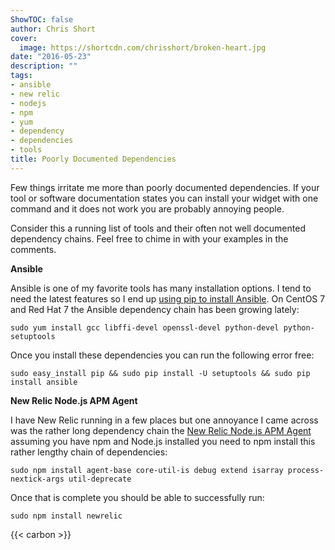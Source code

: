 ```yaml
---
ShowTOC: false
author: Chris Short
cover:
  image: https://shortcdn.com/chrisshort/broken-heart.jpg
date: "2016-05-23"
description: ""
tags:
- ansible
- new relic
- nodejs
- npm
- yum
- dependency
- dependencies
- tools
title: Poorly Documented Dependencies
---
```


Few things irritate me more than poorly documented dependencies. If your tool or software documentation states you can install your widget with one command and it does not work you are probably annoying people.


Consider this a running list of tools and their often not well documented dependency chains. Feel free to chime in with your examples in the comments.

**Ansible**

Ansible is one of my favorite tools has many installation options. I tend to need the latest features so I end up [using pip to install Ansible](https://docs.ansible.com/ansible/latest/installation_guide/intro_installation.html#installing-and-upgrading-ansible-with-pip). On CentOS 7 and Red Hat 7 the Ansible dependency chain has been growing lately:

`sudo yum install gcc libffi-devel openssl-devel python-devel python-setuptools`

Once you install these dependencies you can run the following error free:

`sudo easy_install pip && sudo pip install -U setuptools && sudo pip install ansible`

**New Relic Node.js APM Agent**

I have New Relic running in a few places but one annoyance I came across was the rather long dependency chain the [New Relic Node.js APM Agent](https://docs.newrelic.com/docs/agents/nodejs-agent/installation-configuration/install-maintain-nodejs) assuming you have npm and Node.js installed you need to npm install this rather lengthy chain of dependencies:

`sudo npm install agent-base core-util-is debug extend isarray process-nextick-args util-deprecate`

Once that is complete you should be able to successfully run:

`sudo npm install newrelic`

{{< carbon >}}
